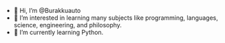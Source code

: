 - 👋 Hi, I’m @Burakkuauto
- 👀 I’m interested in learning many subjects like programming, languages, science, engineering, and philosophy.
- 🌱 I’m currently learning Python.
